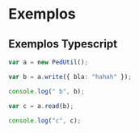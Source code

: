 # Exemplos

## Exemplos Typescript

```typescript
var a = new PedUtil();

var b = a.write({ bla: "hahah" });

console.log(" b", b);

var c = a.read(b);

console.log("c", c);
```
